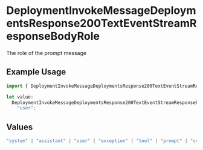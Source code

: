 # DeploymentInvokeMessageDeploymentsResponse200TextEventStreamResponseBodyRole

The role of the prompt message

## Example Usage

```typescript
import { DeploymentInvokeMessageDeploymentsResponse200TextEventStreamResponseBodyRole } from "orq-poc-typescript/models/operations";

let value:
  DeploymentInvokeMessageDeploymentsResponse200TextEventStreamResponseBodyRole =
    "user";
```

## Values

```typescript
"system" | "assistant" | "user" | "exception" | "tool" | "prompt" | "correction" | "expected_output"
```